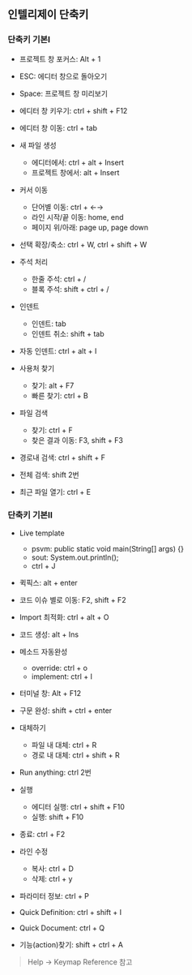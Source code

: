 ## 인텔리제이 단축키

### 단축키 기본Ⅰ

- 프로젝트 창 포커스: Alt + 1
- ESC: 에디터 창으로 돌아오기
- Space: 프로젝트 창 미리보기
- 에디터 창 키우기: ctrl + shift + F12
- 에디터 창 이동: ctrl + tab
- 새 파일 생성
  - 에디터에서: ctrl + alt + Insert
  - 프로젝트 창에서: alt + Insert
- 커서 이동
  - 단어별 이동: ctrl + ←→
  - 라인 시작/끝 이동: home, end
  - 페이지 위/아래: page up, page down
- 선택 확장/축소: ctrl + W, ctrl + shift + W
- 주석 처리
  - 한줄 주석: ctrl + /
  - 블록 주석: shift + ctrl + /
- 인덴트
  - 인덴트: tab
  - 인덴트 취소: shift + tab
- 자동 인덴트: ctrl + alt + I
- 사용처 찾기
  - 찾기: alt + F7
  - 빠른 찾기: ctrl + B
- 파일 검색
  - 찾기: ctrl + F
  - 찾은 결과 이동: F3, shift + F3
- 경로내 검색: ctrl + shift + F
- 전체 검색: shift 2번

- 최근 파일 열기: ctrl + E



### 단축키 기본Ⅱ

- Live template
  - psvm: public static void main(String[] args) {}
  - sout: System.out.println();
  - ctrl + J
- 퀵픽스: alt + enter

- 코드 이슈 별로 이동: F2, shift + F2
- Import 최적화: ctrl + alt + O
- 코드 생성: alt + Ins
- 메소드 자동완성
  - override: ctrl + o
  - implement: ctrl + I
- 터미널 창: Alt + F12
- 구문 완성: shift + ctrl + enter
- 대체하기
  - 파일 내 대체: ctrl + R
  - 경로 내 대체: ctrl + shift + R
- Run anything: ctrl 2번

- 실행
  - 에디터 실행: ctrl + shift + F10
  - 실행: shift + F10

- 종료: ctrl + F2
- 라인 수정
  - 복사: ctrl + D
  - 삭제: ctrl + y
- 파라미터 정보: ctrl + P
- Quick Definition: ctrl + shift + I
- Quick Document: ctrl + Q
- 기능(action)찾기: shift + ctrl + A



> Help → Keymap Reference 참고
